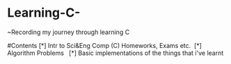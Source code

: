 # Learning-C-

~Recording my journey through learning C

#Contents 
[\*] Intr to Sci&Eng Comp (C) Homeworks, Exams etc.&nbsp;
[\*] Algorithm Problems &nbsp;
[\*] Basic implementations of the things that i've learnt
